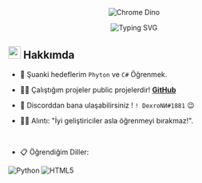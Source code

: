 <div align="center">
 
![Chrome Dino](https://mir-s3-cdn-cf.behance.net/project_modules/max_1200/4ff07986208593.5d9a654e92f36.gif)

 </div>

<div align="center">
 
![Typing SVG](https://readme-typing-svg.herokuapp.com?font=ROBOT&size=25&color=39FF14&background=000000&center=true&vCenter=true&width=490&lines=%3E+Profilime+Hoşgeldin...!)
 
</div>

## <img src="https://c.tenor.com/NCRHhqkXrJYAAAAi/programmers-go-internet.gif" width="25">  <b>Hakkımda</b>

- 🔭 Şuanki hedeflerim `Phyton` ve `C#` Öğrenmek.

- 👨‍💻 Çalıştığım projeler public projelerdir! **[GitHub](https://github.com/MustafaEfe48)**

- 💬 Discorddan bana ulaşabilirsiniz ! `! DexroNИ#1881` 😉

- 💪🏼 Alıntı: "İyi geliştiriciler asla öğrenmeyi bırakmaz!".

<br>

- 📋 Öğrendiğim Diller:

 ![Python](https://img.shields.io/badge/python-3670A0?style=for-the-badge&logo=python&logoColor=ffdd54)
 ![HTML5](https://img.shields.io/badge/html5-%23E34F26.svg?style=for-the-badge&logo=html5&logoColor=white)
